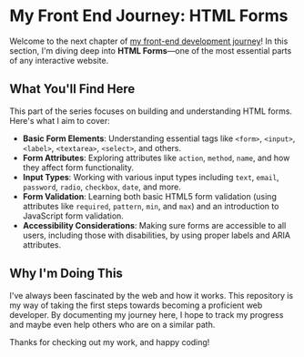 # My Front End Journey: HTML Forms

Welcome to the next chapter of <a href="https://github.com/dedekharisma/my-frontend-journey">my front-end development journey</a>! In this section, I'm diving deep into **HTML Forms**—one of the most essential parts of any interactive website.

## What You'll Find Here

This part of the series focuses on building and understanding HTML forms. Here's what I aim to cover:

- **Basic Form Elements**: Understanding essential tags like `<form>`, `<input>`, `<label>`, `<textarea>`, `<select>`, and others.
- **Form Attributes**: Exploring attributes like `action`, `method`, `name`, and how they affect form functionality.
- **Input Types**: Working with various input types including `text`, `email`, `password`, `radio`, `checkbox`, `date`, and more.
- **Form Validation**: Learning both basic HTML5 form validation (using attributes like `required`, `pattern`, `min`, and `max`) and an introduction to JavaScript form validation.
- **Accessibility Considerations**: Making sure forms are accessible to all users, including those with disabilities, by using proper labels and ARIA attributes.

## Why I'm Doing This

I've always been fascinated by the web and how it works. This repository is my way of taking the first steps towards becoming a proficient web developer. By documenting my journey here, I hope to track my progress and maybe even help others who are on a similar path.

Thanks for checking out my work, and happy coding!